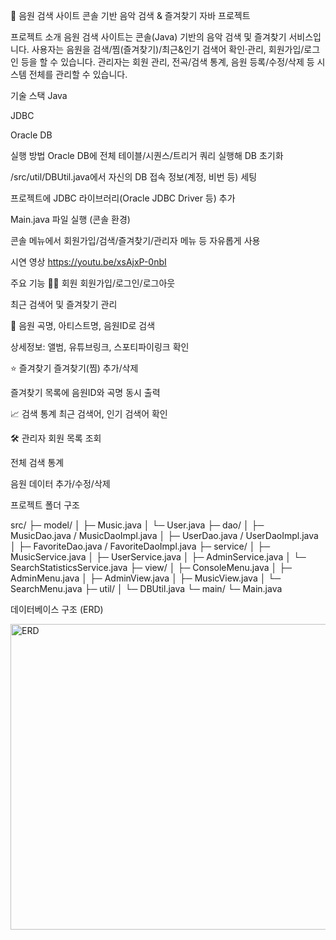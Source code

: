 🎵 음원 검색 사이트
콘솔 기반 음악 검색 & 즐겨찾기 자바 프로젝트

프로젝트 소개
음원 검색 사이트는 콘솔(Java) 기반의 음악 검색 및 즐겨찾기 서비스입니다.
사용자는 음원을 검색/찜(즐겨찾기)/최근&인기 검색어 확인·관리, 회원가입/로그인 등을 할 수 있습니다.
관리자는 회원 관리, 전곡/검색 통계, 음원 등록/수정/삭제 등 시스템 전체를 관리할 수 있습니다.

기술 스택
Java

JDBC

Oracle DB

실행 방법
Oracle DB에 전체 테이블/시퀀스/트리거 쿼리 실행해 DB 초기화

/src/util/DBUtil.java에서 자신의 DB 접속 정보(계정, 비번 등) 세팅

프로젝트에 JDBC 라이브러리(Oracle JDBC Driver 등) 추가

Main.java 파일 실행 (콘솔 환경)

콘솔 메뉴에서 회원가입/검색/즐겨찾기/관리자 메뉴 등 자유롭게 사용

시연 영상
https://youtu.be/xsAjxP-0nbI

주요 기능
🧑‍💻 회원
회원가입/로그인/로그아웃

최근 검색어 및 즐겨찾기 관리

🎵 음원
곡명, 아티스트명, 음원ID로 검색

상세정보: 앨범, 유튜브링크, 스포티파이링크 확인

⭐ 즐겨찾기
즐겨찾기(찜) 추가/삭제

즐겨찾기 목록에 음원ID와 곡명 동시 출력

📈 검색 통계
최근 검색어, 인기 검색어 확인

🛠️ 관리자
회원 목록 조회

전체 검색 통계

음원 데이터 추가/수정/삭제

프로젝트 폴더 구조

src/
 ├─ model/
 │   ├─ Music.java
 │   └─ User.java
 ├─ dao/
 │   ├─ MusicDao.java / MusicDaoImpl.java
 │   ├─ UserDao.java / UserDaoImpl.java
 │   ├─ FavoriteDao.java / FavoriteDaoImpl.java
 ├─ service/
 │   ├─ MusicService.java
 │   ├─ UserService.java
 │   ├─ AdminService.java
 │   └─ SearchStatisticsService.java
 ├─ view/
 │   ├─ ConsoleMenu.java
 │   ├─ AdminMenu.java
 │   ├─ AdminView.java
 │   ├─ MusicView.java
 │   └─ SearchMenu.java
 ├─ util/
 │   └─ DBUtil.java
 └─ main/
     └─ Main.java

데이터베이스 구조 (ERD)

<img width="635" height="489" alt="ERD" src="https://github.com/user-attachments/assets/109f0e6c-2120-46a3-be6f-5ce5a6e4367d" />

